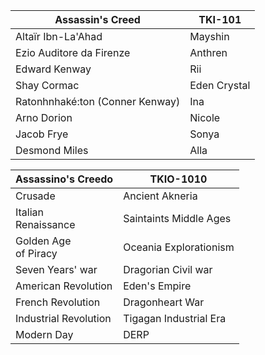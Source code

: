| Assassin's Creed | TKI-101 |
|---|---|
| Altaïr Ibn-La'Ahad | Mayshin |
| Ezio Auditore da Firenze | Anthren |
| Edward Kenway | Rii |
| Shay Cormac | Eden Crystal |
| Ratonhnhaké:ton (Conner Kenway) | Ina |
| Arno Dorion | Nicole |
| Jacob Frye | Sonya |
| Desmond Miles | Alla |


| Assassino's Creedo | TKIO-1010 |
|---|---|
| Crusade | Ancient Akneria |
| Italian <br/> Renaissance | Saintaints Middle Ages |
| Golden Age <br/> of Piracy | Oceania Explorationism |
| Seven Years' war | Dragorian Civil war |
| American Revolution | Eden's Empire |
| French Revolution | Dragonheart War |
| Industrial Revolution | Tigagan Industrial Era |
| Modern Day | DERP |
